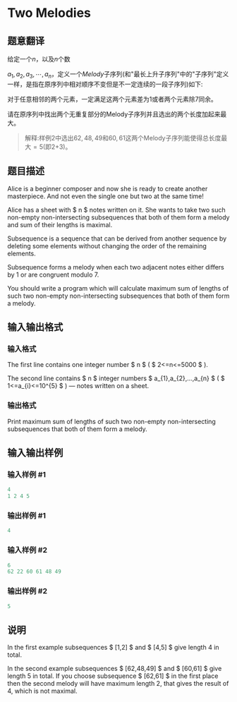 # Two Melodies

## 题意翻译

给定一个$n$，以及$n$个数

$a_1,a_2,a_3,\cdots,a_n$，定义一个$Melody$子序列(和"最长上升子序列"中的"子序列"定义一样，是指在原序列中相对顺序不变但是不一定连续的一段子序列)如下:

对于任意相邻的两个元素，一定满足这两个元素差为1或者两个元素除7同余。

请在原序列中找出两个无重复部分的Melody子序列并且选出的两个长度加起来最大。

> 解释:样例2中选出$62,48,49$和$60,61$这两个Melody子序列能使得总长度最大$=5(\text{即2+3})$。

## 题目描述

Alice is a beginner composer and now she is ready to create another masterpiece. And not even the single one but two at the same time!

Alice has a sheet with $ n $ notes written on it. She wants to take two such non-empty non-intersecting subsequences that both of them form a melody and sum of their lengths is maximal.

Subsequence is a sequence that can be derived from another sequence by deleting some elements without changing the order of the remaining elements.

Subsequence forms a melody when each two adjacent notes either differs by 1 or are congruent modulo 7.

You should write a program which will calculate maximum sum of lengths of such two non-empty non-intersecting subsequences that both of them form a melody.

## 输入输出格式

### 输入格式

The first line contains one integer number $ n $ ( $ 2<=n<=5000 $ ).

The second line contains $ n $ integer numbers $ a_{1},a_{2},...,a_{n} $ ( $ 1<=a_{i}<=10^{5} $ ) — notes written on a sheet.

### 输出格式

Print maximum sum of lengths of such two non-empty non-intersecting subsequences that both of them form a melody.

## 输入输出样例

### 输入样例 #1

```cpp
4
1 2 4 5

```
### 输出样例 #1

```cpp
4

```
### 输入样例 #2

```cpp
6
62 22 60 61 48 49

```
### 输出样例 #2

```cpp
5

```
## 说明

In the first example subsequences $ [1,2] $ and $ [4,5] $ give length 4 in total.

In the second example subsequences $ [62,48,49] $ and $ [60,61] $ give length 5 in total. If you choose subsequence $ [62,61] $ in the first place then the second melody will have maximum length 2, that gives the result of 4, which is not maximal.

